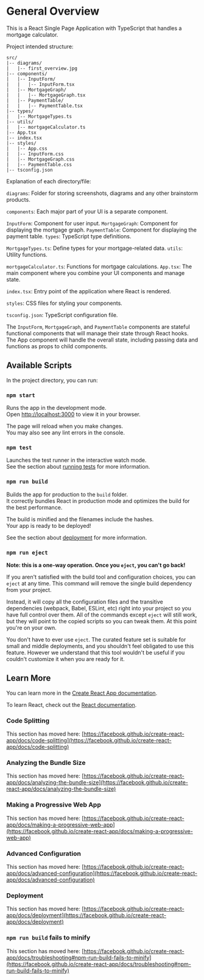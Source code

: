 # General Overview

This is a React Single Page Application with TypeScript that handles a mortgage calculator.

Project intended structure:
```
src/
|-- diagrams/
|   |-- first_overview.jpg
|-- components/
|   |-- InputForm/
|   |   |-- InputForm.tsx
|   |-- MortgageGraph/
|   |   |-- MortgageGraph.tsx
|   |-- PaymentTable/
|   |   |-- PaymentTable.tsx
|-- types/
|   |-- MortgageTypes.ts
|-- utils/
|   |-- mortgageCalculator.ts
|-- App.tsx
|-- index.tsx
|-- styles/
|   |-- App.css
|   |-- InputForm.css
|   |-- MortgageGraph.css
|   |-- PaymentTable.css
|-- tsconfig.json
```

Explanation of each directory/file:

`diagrams`: Folder for storing screenshots, diagrams and any other brainstorm products.

`components`: Each major part of your UI is a separate component.

`InputForm`: Component for user input.
`MortgageGraph`: Component for displaying the mortgage graph.
`PaymentTable`: Component for displaying the payment table.
`types`: TypeScript type definitions.

`MortgageTypes.ts`: Define types for your mortgage-related data.
`utils`: Utility functions.

`mortgageCalculator.ts`: Functions for mortgage calculations.
`App.tsx`: The main component where you combine your UI components and manage state.

`index.tsx`: Entry point of the application where React is rendered.

`styles`: CSS files for styling your components.

`tsconfig.json`: TypeScript configuration file.

The `InputForm`, `MortgageGraph`, and `PaymentTable` components are stateful functional components that will manage their state through React hooks. The App component will handle the overall state, including passing data and functions as props to child components.


## Available Scripts

In the project directory, you can run:

### `npm start`

Runs the app in the development mode.\
Open [http://localhost:3000](http://localhost:3000) to view it in your browser.

The page will reload when you make changes.\
You may also see any lint errors in the console.

### `npm test`

Launches the test runner in the interactive watch mode.\
See the section about [running tests](https://facebook.github.io/create-react-app/docs/running-tests) for more information.

### `npm run build`

Builds the app for production to the `build` folder.\
It correctly bundles React in production mode and optimizes the build for the best performance.

The build is minified and the filenames include the hashes.\
Your app is ready to be deployed!

See the section about [deployment](https://facebook.github.io/create-react-app/docs/deployment) for more information.

### `npm run eject`

**Note: this is a one-way operation. Once you `eject`, you can't go back!**

If you aren't satisfied with the build tool and configuration choices, you can `eject` at any time. This command will remove the single build dependency from your project.

Instead, it will copy all the configuration files and the transitive dependencies (webpack, Babel, ESLint, etc) right into your project so you have full control over them. All of the commands except `eject` will still work, but they will point to the copied scripts so you can tweak them. At this point you're on your own.

You don't have to ever use `eject`. The curated feature set is suitable for small and middle deployments, and you shouldn't feel obligated to use this feature. However we understand that this tool wouldn't be useful if you couldn't customize it when you are ready for it.

## Learn More

You can learn more in the [Create React App documentation](https://facebook.github.io/create-react-app/docs/getting-started).

To learn React, check out the [React documentation](https://reactjs.org/).

### Code Splitting

This section has moved here: [https://facebook.github.io/create-react-app/docs/code-splitting](https://facebook.github.io/create-react-app/docs/code-splitting)

### Analyzing the Bundle Size

This section has moved here: [https://facebook.github.io/create-react-app/docs/analyzing-the-bundle-size](https://facebook.github.io/create-react-app/docs/analyzing-the-bundle-size)

### Making a Progressive Web App

This section has moved here: [https://facebook.github.io/create-react-app/docs/making-a-progressive-web-app](https://facebook.github.io/create-react-app/docs/making-a-progressive-web-app)

### Advanced Configuration

This section has moved here: [https://facebook.github.io/create-react-app/docs/advanced-configuration](https://facebook.github.io/create-react-app/docs/advanced-configuration)

### Deployment

This section has moved here: [https://facebook.github.io/create-react-app/docs/deployment](https://facebook.github.io/create-react-app/docs/deployment)

### `npm run build` fails to minify

This section has moved here: [https://facebook.github.io/create-react-app/docs/troubleshooting#npm-run-build-fails-to-minify](https://facebook.github.io/create-react-app/docs/troubleshooting#npm-run-build-fails-to-minify)
